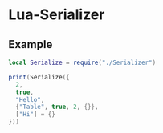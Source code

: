 # Lua-Serializer

## Example

```lua
local Serialize = require("./Serializer")

print(Serialize({
  2,
  true,
  "Hello",
  {"Table", true, 2, {}},
  ["Hi"] = {}
}))
```
